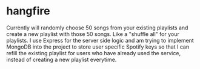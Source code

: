 # hangfire
Currently will randomly choose 50 songs from your existing playlists and create a new playlist with those 50 songs. Like a "shuffle all" for your playlists. I use Express for the server side logic and am trying to implement MongoDB into the project to store user specific Spotify keys so that I can refill the existing playlist for users who have already used the service, instead of creating a new playlist everytime.

